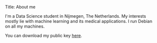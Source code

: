 Title: About me

I'm a Data Science student in Nijmegen, The Netherlands. My interests mostly
lie with machine learning and its medical applications. I run Debian on all my
machines.

You can download my public key
[here](https://share.koendercksen.com/public_key.asc).
